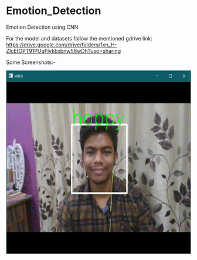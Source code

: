 # Emotion_Detection
Emotion Detection using CNN


For the model and datasets follow the mentioned gdrive link:
https://drive.google.com/drive/folders/1xn_H-ZIcEtOPT91PUqFlykbxbnw58wDh?usp=sharing

Some Screenshots:-


<img src="https://github.com/djsahu/Emotion_Detection/blob/master/happy.png" width="700" height="500">
